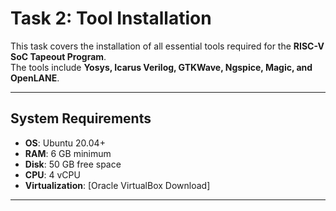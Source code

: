 # Task 2: Tool Installation

This task covers the installation of all essential tools required for the **RISC-V SoC Tapeout Program**.  
The tools include **Yosys, Icarus Verilog, GTKWave, Ngspice, Magic, and OpenLANE**.  

---

## System Requirements
- **OS**: Ubuntu 20.04+  
- **RAM**: 6 GB minimum  
- **Disk**: 50 GB free space  
- **CPU**: 4 vCPU  
- **Virtualization**: [Oracle VirtualBox Download]

---
